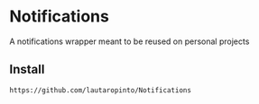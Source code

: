 # Notifications

A notifications wrapper meant to be reused on personal projects



## Install

```
https://github.com/lautaropinto/Notifications
```
